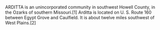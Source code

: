 ARDITTA is an unincorporated community in southwest Howell County, in the Ozarks of southern Missouri.[1] Arditta is located on U. S. Route 160 between Egypt Grove and Caulfield. It is about twelve miles southwest of West Plains.[2]
